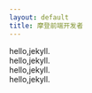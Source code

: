 ```yaml
---
layout: default
title: 摩登前端开发者
---
```

<div class="col-3 bg-blue-light">hello,jekyll.</div>
<div class="col-3 bg-blue-light">hello,jekyll.</div>
<div class="col-3 bg-blue-light">hello,jekyll.</div>
<div class="col-3 bg-blue-light">hello,jekyll.</div>
